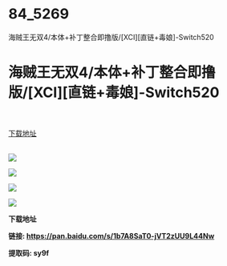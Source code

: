 # 84_5269
海贼王无双4/本体+补丁整合即撸版/[XCI][直链+毒娘]-Switch520
# 海贼王无双4/本体+补丁整合即撸版/[XCI][直链+毒娘]-Switch520
 <br/></br>
[下载地址](https://www.switch520.cc/article/5269 "下载地址")
<br/></br>

<p><img src="https://www.switch520.cc/muke_img/upload_art_editor_20200923-1_0fc30d0e42c7d6fc5d589c1edaf56641.jpg"></p>
<p><img src="https://www.switch520.cc/muke_img/upload_art_editor_20200923-1_c7494b463d2410722a1921f3d6925c0c.jpg"></p>
<p><img src="https://www.switch520.cc/muke_img/upload_art_editor_20200923-1_980ae2a2bde6dbb09fb7fd526af94234.jpg"></p>
<p><img src="https://www.switch520.cc/muke_img/upload_art_editor_20200923-1_7b8433c3896e80defa40183082bd409b.jpg"></p>
<p><span><strong>下载地址</strong></span></p>
<p><span></span><span><strong>链接: </strong></span><a href="https://pan.baidu.com/s/1b7A8SaT0-jVT2zUU9L44Nw" target="_self" style="text-decoration: underline" rel="noopener noreferrer"><span><strong>https://pan.baidu.com/s/1b7A8SaT0-jVT2zUU9L44Nw</strong></span></a><span><strong>&nbsp;</strong></span></p>
<p><span><strong>提取码: sy9f</strong></span><span></span></p>
